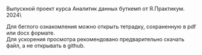 Выпускной проект курса Аналитик данных буткемп от Я.Практикум. 2024\

Для беглого ознакомления можно открыть тетрадку, сохраненную в pdf или docx  формате.   
Для ускорения просмотра рекомендовано предварительно скачать файл, а не открывать в github.
